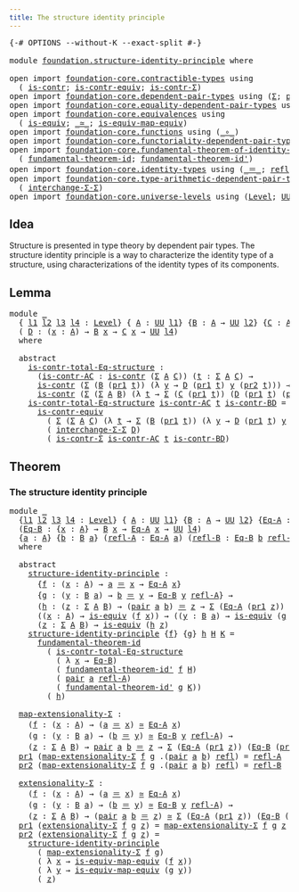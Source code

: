 ```yaml
---
title: The structure identity principle
---
```


<pre class="Agda"><a id="58" class="Symbol">{-#</a> <a id="62" class="Keyword">OPTIONS</a> <a id="70" class="Pragma">--without-K</a> <a id="82" class="Pragma">--exact-split</a> <a id="96" class="Symbol">#-}</a>

<a id="101" class="Keyword">module</a> <a id="108" href="foundation.structure-identity-principle.html" class="Module">foundation.structure-identity-principle</a> <a id="148" class="Keyword">where</a>

<a id="155" class="Keyword">open</a> <a id="160" class="Keyword">import</a> <a id="167" href="foundation-core.contractible-types.html" class="Module">foundation-core.contractible-types</a> <a id="202" class="Keyword">using</a>
  <a id="210" class="Symbol">(</a> <a id="212" href="foundation-core.contractible-types.html#1006" class="Function">is-contr</a><a id="220" class="Symbol">;</a> <a id="222" href="foundation-core.contractible-types.html#3304" class="Function">is-contr-equiv</a><a id="236" class="Symbol">;</a> <a id="238" href="foundation-core.contractible-types.html#6259" class="Function">is-contr-Σ</a><a id="248" class="Symbol">)</a>
<a id="250" class="Keyword">open</a> <a id="255" class="Keyword">import</a> <a id="262" href="foundation-core.dependent-pair-types.html" class="Module">foundation-core.dependent-pair-types</a> <a id="299" class="Keyword">using</a> <a id="305" class="Symbol">(</a><a id="306" href="foundation-core.dependent-pair-types.html#515" class="Record">Σ</a><a id="307" class="Symbol">;</a> <a id="309" href="foundation-core.dependent-pair-types.html#588" class="InductiveConstructor">pair</a><a id="313" class="Symbol">;</a> <a id="315" href="foundation-core.dependent-pair-types.html#605" class="Field">pr1</a><a id="318" class="Symbol">;</a> <a id="320" href="foundation-core.dependent-pair-types.html#617" class="Field">pr2</a><a id="323" class="Symbol">)</a>
<a id="325" class="Keyword">open</a> <a id="330" class="Keyword">import</a> <a id="337" href="foundation-core.equality-dependent-pair-types.html" class="Module">foundation-core.equality-dependent-pair-types</a> <a id="383" class="Keyword">using</a> <a id="389" class="Symbol">(</a><a id="390" href="foundation-core.equality-dependent-pair-types.html#1195" class="Function">pair-eq-Σ</a><a id="399" class="Symbol">)</a>
<a id="401" class="Keyword">open</a> <a id="406" class="Keyword">import</a> <a id="413" href="foundation-core.equivalences.html" class="Module">foundation-core.equivalences</a> <a id="442" class="Keyword">using</a>
  <a id="450" class="Symbol">(</a> <a id="452" href="foundation-core.equivalences.html#1556" class="Function">is-equiv</a><a id="460" class="Symbol">;</a> <a id="462" href="foundation-core.equivalences.html#1621" class="Function Operator">_≃_</a><a id="465" class="Symbol">;</a> <a id="467" href="foundation-core.equivalences.html#1876" class="Function">is-equiv-map-equiv</a><a id="485" class="Symbol">)</a>
<a id="487" class="Keyword">open</a> <a id="492" class="Keyword">import</a> <a id="499" href="foundation-core.functions.html" class="Module">foundation-core.functions</a> <a id="525" class="Keyword">using</a> <a id="531" class="Symbol">(</a><a id="532" href="foundation-core.functions.html#420" class="Function Operator">_∘_</a><a id="535" class="Symbol">)</a>
<a id="537" class="Keyword">open</a> <a id="542" class="Keyword">import</a> <a id="549" href="foundation-core.functoriality-dependent-pair-types.html" class="Module">foundation-core.functoriality-dependent-pair-types</a> <a id="600" class="Keyword">using</a> <a id="606" class="Symbol">(</a><a id="607" href="foundation-core.functoriality-dependent-pair-types.html#2466" class="Function">map-Σ</a><a id="612" class="Symbol">)</a>
<a id="614" class="Keyword">open</a> <a id="619" class="Keyword">import</a> <a id="626" href="foundation-core.fundamental-theorem-of-identity-types.html" class="Module">foundation-core.fundamental-theorem-of-identity-types</a> <a id="680" class="Keyword">using</a>
  <a id="688" class="Symbol">(</a> <a id="690" href="foundation-core.fundamental-theorem-of-identity-types.html#1894" class="Function">fundamental-theorem-id</a><a id="712" class="Symbol">;</a> <a id="714" href="foundation-core.fundamental-theorem-of-identity-types.html#2165" class="Function">fundamental-theorem-id&#39;</a><a id="737" class="Symbol">)</a>
<a id="739" class="Keyword">open</a> <a id="744" class="Keyword">import</a> <a id="751" href="foundation-core.identity-types.html" class="Module">foundation-core.identity-types</a> <a id="782" class="Keyword">using</a> <a id="788" class="Symbol">(</a><a id="789" href="foundation-core.identity-types.html#1865" class="Function Operator">_＝_</a><a id="792" class="Symbol">;</a> <a id="794" href="foundation-core.identity-types.html#1820" class="InductiveConstructor">refl</a><a id="798" class="Symbol">;</a> <a id="800" href="foundation-core.identity-types.html#5702" class="Function">tr</a><a id="802" class="Symbol">)</a>
<a id="804" class="Keyword">open</a> <a id="809" class="Keyword">import</a> <a id="816" href="foundation-core.type-arithmetic-dependent-pair-types.html" class="Module">foundation-core.type-arithmetic-dependent-pair-types</a> <a id="869" class="Keyword">using</a>
  <a id="877" class="Symbol">(</a> <a id="879" href="foundation-core.type-arithmetic-dependent-pair-types.html#8724" class="Function">interchange-Σ-Σ</a><a id="894" class="Symbol">)</a>
<a id="896" class="Keyword">open</a> <a id="901" class="Keyword">import</a> <a id="908" href="foundation-core.universe-levels.html" class="Module">foundation-core.universe-levels</a> <a id="940" class="Keyword">using</a> <a id="946" class="Symbol">(</a><a id="947" href="Agda.Primitive.html#597" class="Postulate">Level</a><a id="952" class="Symbol">;</a> <a id="954" href="foundation-core.universe-levels.html#235" class="Primitive">UU</a><a id="956" class="Symbol">)</a>
</pre>
## Idea

Structure is presented in type theory by dependent pair types. The structure identity principle is a way to characterize the identity type of a structure, using characterizations of the identity types of its components.

## Lemma

<pre class="Agda"><a id="1211" class="Keyword">module</a> <a id="1218" href="foundation.structure-identity-principle.html#1218" class="Module">_</a>
  <a id="1222" class="Symbol">{</a> <a id="1224" href="foundation.structure-identity-principle.html#1224" class="Bound">l1</a> <a id="1227" href="foundation.structure-identity-principle.html#1227" class="Bound">l2</a> <a id="1230" href="foundation.structure-identity-principle.html#1230" class="Bound">l3</a> <a id="1233" href="foundation.structure-identity-principle.html#1233" class="Bound">l4</a> <a id="1236" class="Symbol">:</a> <a id="1238" href="Agda.Primitive.html#597" class="Postulate">Level</a><a id="1243" class="Symbol">}</a> <a id="1245" class="Symbol">{</a> <a id="1247" href="foundation.structure-identity-principle.html#1247" class="Bound">A</a> <a id="1249" class="Symbol">:</a> <a id="1251" href="foundation-core.universe-levels.html#235" class="Primitive">UU</a> <a id="1254" href="foundation.structure-identity-principle.html#1224" class="Bound">l1</a><a id="1256" class="Symbol">}</a> <a id="1258" class="Symbol">{</a><a id="1259" href="foundation.structure-identity-principle.html#1259" class="Bound">B</a> <a id="1261" class="Symbol">:</a> <a id="1263" href="foundation.structure-identity-principle.html#1247" class="Bound">A</a> <a id="1265" class="Symbol">→</a> <a id="1267" href="foundation-core.universe-levels.html#235" class="Primitive">UU</a> <a id="1270" href="foundation.structure-identity-principle.html#1227" class="Bound">l2</a><a id="1272" class="Symbol">}</a> <a id="1274" class="Symbol">{</a><a id="1275" href="foundation.structure-identity-principle.html#1275" class="Bound">C</a> <a id="1277" class="Symbol">:</a> <a id="1279" href="foundation.structure-identity-principle.html#1247" class="Bound">A</a> <a id="1281" class="Symbol">→</a> <a id="1283" href="foundation-core.universe-levels.html#235" class="Primitive">UU</a> <a id="1286" href="foundation.structure-identity-principle.html#1230" class="Bound">l3</a><a id="1288" class="Symbol">}</a>
  <a id="1292" class="Symbol">(</a> <a id="1294" href="foundation.structure-identity-principle.html#1294" class="Bound">D</a> <a id="1296" class="Symbol">:</a> <a id="1298" class="Symbol">(</a><a id="1299" href="foundation.structure-identity-principle.html#1299" class="Bound">x</a> <a id="1301" class="Symbol">:</a> <a id="1303" href="foundation.structure-identity-principle.html#1247" class="Bound">A</a><a id="1304" class="Symbol">)</a> <a id="1306" class="Symbol">→</a> <a id="1308" href="foundation.structure-identity-principle.html#1259" class="Bound">B</a> <a id="1310" href="foundation.structure-identity-principle.html#1299" class="Bound">x</a> <a id="1312" class="Symbol">→</a> <a id="1314" href="foundation.structure-identity-principle.html#1275" class="Bound">C</a> <a id="1316" href="foundation.structure-identity-principle.html#1299" class="Bound">x</a> <a id="1318" class="Symbol">→</a> <a id="1320" href="foundation-core.universe-levels.html#235" class="Primitive">UU</a> <a id="1323" href="foundation.structure-identity-principle.html#1233" class="Bound">l4</a><a id="1325" class="Symbol">)</a>
  <a id="1329" class="Keyword">where</a>
    
  <a id="1342" class="Keyword">abstract</a>
    <a id="1355" href="foundation.structure-identity-principle.html#1355" class="Function">is-contr-total-Eq-structure</a> <a id="1383" class="Symbol">:</a>
      <a id="1391" class="Symbol">(</a><a id="1392" href="foundation.structure-identity-principle.html#1392" class="Bound">is-contr-AC</a> <a id="1404" class="Symbol">:</a> <a id="1406" href="foundation-core.contractible-types.html#1006" class="Function">is-contr</a> <a id="1415" class="Symbol">(</a><a id="1416" href="foundation-core.dependent-pair-types.html#515" class="Record">Σ</a> <a id="1418" href="foundation.structure-identity-principle.html#1247" class="Bound">A</a> <a id="1420" href="foundation.structure-identity-principle.html#1275" class="Bound">C</a><a id="1421" class="Symbol">))</a> <a id="1424" class="Symbol">(</a><a id="1425" href="foundation.structure-identity-principle.html#1425" class="Bound">t</a> <a id="1427" class="Symbol">:</a> <a id="1429" href="foundation-core.dependent-pair-types.html#515" class="Record">Σ</a> <a id="1431" href="foundation.structure-identity-principle.html#1247" class="Bound">A</a> <a id="1433" href="foundation.structure-identity-principle.html#1275" class="Bound">C</a><a id="1434" class="Symbol">)</a> <a id="1436" class="Symbol">→</a>
      <a id="1444" href="foundation-core.contractible-types.html#1006" class="Function">is-contr</a> <a id="1453" class="Symbol">(</a><a id="1454" href="foundation-core.dependent-pair-types.html#515" class="Record">Σ</a> <a id="1456" class="Symbol">(</a><a id="1457" href="foundation.structure-identity-principle.html#1259" class="Bound">B</a> <a id="1459" class="Symbol">(</a><a id="1460" href="foundation-core.dependent-pair-types.html#605" class="Field">pr1</a> <a id="1464" href="foundation.structure-identity-principle.html#1425" class="Bound">t</a><a id="1465" class="Symbol">))</a> <a id="1468" class="Symbol">(λ</a> <a id="1471" href="foundation.structure-identity-principle.html#1471" class="Bound">y</a> <a id="1473" class="Symbol">→</a> <a id="1475" href="foundation.structure-identity-principle.html#1294" class="Bound">D</a> <a id="1477" class="Symbol">(</a><a id="1478" href="foundation-core.dependent-pair-types.html#605" class="Field">pr1</a> <a id="1482" href="foundation.structure-identity-principle.html#1425" class="Bound">t</a><a id="1483" class="Symbol">)</a> <a id="1485" href="foundation.structure-identity-principle.html#1471" class="Bound">y</a> <a id="1487" class="Symbol">(</a><a id="1488" href="foundation-core.dependent-pair-types.html#617" class="Field">pr2</a> <a id="1492" href="foundation.structure-identity-principle.html#1425" class="Bound">t</a><a id="1493" class="Symbol">)))</a> <a id="1497" class="Symbol">→</a>
      <a id="1505" href="foundation-core.contractible-types.html#1006" class="Function">is-contr</a> <a id="1514" class="Symbol">(</a><a id="1515" href="foundation-core.dependent-pair-types.html#515" class="Record">Σ</a> <a id="1517" class="Symbol">(</a><a id="1518" href="foundation-core.dependent-pair-types.html#515" class="Record">Σ</a> <a id="1520" href="foundation.structure-identity-principle.html#1247" class="Bound">A</a> <a id="1522" href="foundation.structure-identity-principle.html#1259" class="Bound">B</a><a id="1523" class="Symbol">)</a> <a id="1525" class="Symbol">(λ</a> <a id="1528" href="foundation.structure-identity-principle.html#1528" class="Bound">t</a> <a id="1530" class="Symbol">→</a> <a id="1532" href="foundation-core.dependent-pair-types.html#515" class="Record">Σ</a> <a id="1534" class="Symbol">(</a><a id="1535" href="foundation.structure-identity-principle.html#1275" class="Bound">C</a> <a id="1537" class="Symbol">(</a><a id="1538" href="foundation-core.dependent-pair-types.html#605" class="Field">pr1</a> <a id="1542" href="foundation.structure-identity-principle.html#1528" class="Bound">t</a><a id="1543" class="Symbol">))</a> <a id="1546" class="Symbol">(</a><a id="1547" href="foundation.structure-identity-principle.html#1294" class="Bound">D</a> <a id="1549" class="Symbol">(</a><a id="1550" href="foundation-core.dependent-pair-types.html#605" class="Field">pr1</a> <a id="1554" href="foundation.structure-identity-principle.html#1528" class="Bound">t</a><a id="1555" class="Symbol">)</a> <a id="1557" class="Symbol">(</a><a id="1558" href="foundation-core.dependent-pair-types.html#617" class="Field">pr2</a> <a id="1562" href="foundation.structure-identity-principle.html#1528" class="Bound">t</a><a id="1563" class="Symbol">))))</a>
    <a id="1572" href="foundation.structure-identity-principle.html#1355" class="Function">is-contr-total-Eq-structure</a> <a id="1600" href="foundation.structure-identity-principle.html#1600" class="Bound">is-contr-AC</a> <a id="1612" href="foundation.structure-identity-principle.html#1612" class="Bound">t</a> <a id="1614" href="foundation.structure-identity-principle.html#1614" class="Bound">is-contr-BD</a> <a id="1626" class="Symbol">=</a>
      <a id="1634" href="foundation-core.contractible-types.html#3304" class="Function">is-contr-equiv</a>
        <a id="1657" class="Symbol">(</a> <a id="1659" href="foundation-core.dependent-pair-types.html#515" class="Record">Σ</a> <a id="1661" class="Symbol">(</a><a id="1662" href="foundation-core.dependent-pair-types.html#515" class="Record">Σ</a> <a id="1664" href="foundation.structure-identity-principle.html#1247" class="Bound">A</a> <a id="1666" href="foundation.structure-identity-principle.html#1275" class="Bound">C</a><a id="1667" class="Symbol">)</a> <a id="1669" class="Symbol">(λ</a> <a id="1672" href="foundation.structure-identity-principle.html#1672" class="Bound">t</a> <a id="1674" class="Symbol">→</a> <a id="1676" href="foundation-core.dependent-pair-types.html#515" class="Record">Σ</a> <a id="1678" class="Symbol">(</a><a id="1679" href="foundation.structure-identity-principle.html#1259" class="Bound">B</a> <a id="1681" class="Symbol">(</a><a id="1682" href="foundation-core.dependent-pair-types.html#605" class="Field">pr1</a> <a id="1686" href="foundation.structure-identity-principle.html#1672" class="Bound">t</a><a id="1687" class="Symbol">))</a> <a id="1690" class="Symbol">(λ</a> <a id="1693" href="foundation.structure-identity-principle.html#1693" class="Bound">y</a> <a id="1695" class="Symbol">→</a> <a id="1697" href="foundation.structure-identity-principle.html#1294" class="Bound">D</a> <a id="1699" class="Symbol">(</a><a id="1700" href="foundation-core.dependent-pair-types.html#605" class="Field">pr1</a> <a id="1704" href="foundation.structure-identity-principle.html#1672" class="Bound">t</a><a id="1705" class="Symbol">)</a> <a id="1707" href="foundation.structure-identity-principle.html#1693" class="Bound">y</a> <a id="1709" class="Symbol">(</a><a id="1710" href="foundation-core.dependent-pair-types.html#617" class="Field">pr2</a> <a id="1714" href="foundation.structure-identity-principle.html#1672" class="Bound">t</a><a id="1715" class="Symbol">))))</a>
        <a id="1728" class="Symbol">(</a> <a id="1730" href="foundation-core.type-arithmetic-dependent-pair-types.html#8724" class="Function">interchange-Σ-Σ</a> <a id="1746" href="foundation.structure-identity-principle.html#1294" class="Bound">D</a><a id="1747" class="Symbol">)</a>
        <a id="1757" class="Symbol">(</a> <a id="1759" href="foundation-core.contractible-types.html#6259" class="Function">is-contr-Σ</a> <a id="1770" href="foundation.structure-identity-principle.html#1600" class="Bound">is-contr-AC</a> <a id="1782" href="foundation.structure-identity-principle.html#1612" class="Bound">t</a> <a id="1784" href="foundation.structure-identity-principle.html#1614" class="Bound">is-contr-BD</a><a id="1795" class="Symbol">)</a>
</pre>
## Theorem

### The structure identity principle

<pre class="Agda"><a id="1860" class="Keyword">module</a> <a id="1867" href="foundation.structure-identity-principle.html#1867" class="Module">_</a>
  <a id="1871" class="Symbol">{</a><a id="1872" href="foundation.structure-identity-principle.html#1872" class="Bound">l1</a> <a id="1875" href="foundation.structure-identity-principle.html#1875" class="Bound">l2</a> <a id="1878" href="foundation.structure-identity-principle.html#1878" class="Bound">l3</a> <a id="1881" href="foundation.structure-identity-principle.html#1881" class="Bound">l4</a> <a id="1884" class="Symbol">:</a> <a id="1886" href="Agda.Primitive.html#597" class="Postulate">Level</a><a id="1891" class="Symbol">}</a> <a id="1893" class="Symbol">{</a> <a id="1895" href="foundation.structure-identity-principle.html#1895" class="Bound">A</a> <a id="1897" class="Symbol">:</a> <a id="1899" href="foundation-core.universe-levels.html#235" class="Primitive">UU</a> <a id="1902" href="foundation.structure-identity-principle.html#1872" class="Bound">l1</a><a id="1904" class="Symbol">}</a> <a id="1906" class="Symbol">{</a><a id="1907" href="foundation.structure-identity-principle.html#1907" class="Bound">B</a> <a id="1909" class="Symbol">:</a> <a id="1911" href="foundation.structure-identity-principle.html#1895" class="Bound">A</a> <a id="1913" class="Symbol">→</a> <a id="1915" href="foundation-core.universe-levels.html#235" class="Primitive">UU</a> <a id="1918" href="foundation.structure-identity-principle.html#1875" class="Bound">l2</a><a id="1920" class="Symbol">}</a> <a id="1922" class="Symbol">{</a><a id="1923" href="foundation.structure-identity-principle.html#1923" class="Bound">Eq-A</a> <a id="1928" class="Symbol">:</a> <a id="1930" href="foundation.structure-identity-principle.html#1895" class="Bound">A</a> <a id="1932" class="Symbol">→</a> <a id="1934" href="foundation-core.universe-levels.html#235" class="Primitive">UU</a> <a id="1937" href="foundation.structure-identity-principle.html#1878" class="Bound">l3</a><a id="1939" class="Symbol">}</a>
  <a id="1943" class="Symbol">(</a><a id="1944" href="foundation.structure-identity-principle.html#1944" class="Bound">Eq-B</a> <a id="1949" class="Symbol">:</a> <a id="1951" class="Symbol">{</a><a id="1952" href="foundation.structure-identity-principle.html#1952" class="Bound">x</a> <a id="1954" class="Symbol">:</a> <a id="1956" href="foundation.structure-identity-principle.html#1895" class="Bound">A</a><a id="1957" class="Symbol">}</a> <a id="1959" class="Symbol">→</a> <a id="1961" href="foundation.structure-identity-principle.html#1907" class="Bound">B</a> <a id="1963" href="foundation.structure-identity-principle.html#1952" class="Bound">x</a> <a id="1965" class="Symbol">→</a> <a id="1967" href="foundation.structure-identity-principle.html#1923" class="Bound">Eq-A</a> <a id="1972" href="foundation.structure-identity-principle.html#1952" class="Bound">x</a> <a id="1974" class="Symbol">→</a> <a id="1976" href="foundation-core.universe-levels.html#235" class="Primitive">UU</a> <a id="1979" href="foundation.structure-identity-principle.html#1881" class="Bound">l4</a><a id="1981" class="Symbol">)</a>
  <a id="1985" class="Symbol">{</a><a id="1986" href="foundation.structure-identity-principle.html#1986" class="Bound">a</a> <a id="1988" class="Symbol">:</a> <a id="1990" href="foundation.structure-identity-principle.html#1895" class="Bound">A</a><a id="1991" class="Symbol">}</a> <a id="1993" class="Symbol">{</a><a id="1994" href="foundation.structure-identity-principle.html#1994" class="Bound">b</a> <a id="1996" class="Symbol">:</a> <a id="1998" href="foundation.structure-identity-principle.html#1907" class="Bound">B</a> <a id="2000" href="foundation.structure-identity-principle.html#1986" class="Bound">a</a><a id="2001" class="Symbol">}</a> <a id="2003" class="Symbol">(</a><a id="2004" href="foundation.structure-identity-principle.html#2004" class="Bound">refl-A</a> <a id="2011" class="Symbol">:</a> <a id="2013" href="foundation.structure-identity-principle.html#1923" class="Bound">Eq-A</a> <a id="2018" href="foundation.structure-identity-principle.html#1986" class="Bound">a</a><a id="2019" class="Symbol">)</a> <a id="2021" class="Symbol">(</a><a id="2022" href="foundation.structure-identity-principle.html#2022" class="Bound">refl-B</a> <a id="2029" class="Symbol">:</a> <a id="2031" href="foundation.structure-identity-principle.html#1944" class="Bound">Eq-B</a> <a id="2036" href="foundation.structure-identity-principle.html#1994" class="Bound">b</a> <a id="2038" href="foundation.structure-identity-principle.html#2004" class="Bound">refl-A</a><a id="2044" class="Symbol">)</a>
  <a id="2048" class="Keyword">where</a>

  <a id="2057" class="Keyword">abstract</a>
    <a id="2070" href="foundation.structure-identity-principle.html#2070" class="Function">structure-identity-principle</a> <a id="2099" class="Symbol">:</a>
      <a id="2107" class="Symbol">{</a><a id="2108" href="foundation.structure-identity-principle.html#2108" class="Bound">f</a> <a id="2110" class="Symbol">:</a> <a id="2112" class="Symbol">(</a><a id="2113" href="foundation.structure-identity-principle.html#2113" class="Bound">x</a> <a id="2115" class="Symbol">:</a> <a id="2117" href="foundation.structure-identity-principle.html#1895" class="Bound">A</a><a id="2118" class="Symbol">)</a> <a id="2120" class="Symbol">→</a> <a id="2122" href="foundation.structure-identity-principle.html#1986" class="Bound">a</a> <a id="2124" href="foundation-core.identity-types.html#1865" class="Function Operator">＝</a> <a id="2126" href="foundation.structure-identity-principle.html#2113" class="Bound">x</a> <a id="2128" class="Symbol">→</a> <a id="2130" href="foundation.structure-identity-principle.html#1923" class="Bound">Eq-A</a> <a id="2135" href="foundation.structure-identity-principle.html#2113" class="Bound">x</a><a id="2136" class="Symbol">}</a>
      <a id="2144" class="Symbol">{</a><a id="2145" href="foundation.structure-identity-principle.html#2145" class="Bound">g</a> <a id="2147" class="Symbol">:</a> <a id="2149" class="Symbol">(</a><a id="2150" href="foundation.structure-identity-principle.html#2150" class="Bound">y</a> <a id="2152" class="Symbol">:</a> <a id="2154" href="foundation.structure-identity-principle.html#1907" class="Bound">B</a> <a id="2156" href="foundation.structure-identity-principle.html#1986" class="Bound">a</a><a id="2157" class="Symbol">)</a> <a id="2159" class="Symbol">→</a> <a id="2161" href="foundation.structure-identity-principle.html#1994" class="Bound">b</a> <a id="2163" href="foundation-core.identity-types.html#1865" class="Function Operator">＝</a> <a id="2165" href="foundation.structure-identity-principle.html#2150" class="Bound">y</a> <a id="2167" class="Symbol">→</a> <a id="2169" href="foundation.structure-identity-principle.html#1944" class="Bound">Eq-B</a> <a id="2174" href="foundation.structure-identity-principle.html#2150" class="Bound">y</a> <a id="2176" href="foundation.structure-identity-principle.html#2004" class="Bound">refl-A</a><a id="2182" class="Symbol">}</a> <a id="2184" class="Symbol">→</a>
      <a id="2192" class="Symbol">(</a><a id="2193" href="foundation.structure-identity-principle.html#2193" class="Bound">h</a> <a id="2195" class="Symbol">:</a> <a id="2197" class="Symbol">(</a><a id="2198" href="foundation.structure-identity-principle.html#2198" class="Bound">z</a> <a id="2200" class="Symbol">:</a> <a id="2202" href="foundation-core.dependent-pair-types.html#515" class="Record">Σ</a> <a id="2204" href="foundation.structure-identity-principle.html#1895" class="Bound">A</a> <a id="2206" href="foundation.structure-identity-principle.html#1907" class="Bound">B</a><a id="2207" class="Symbol">)</a> <a id="2209" class="Symbol">→</a> <a id="2211" class="Symbol">(</a><a id="2212" href="foundation-core.dependent-pair-types.html#588" class="InductiveConstructor">pair</a> <a id="2217" href="foundation.structure-identity-principle.html#1986" class="Bound">a</a> <a id="2219" href="foundation.structure-identity-principle.html#1994" class="Bound">b</a><a id="2220" class="Symbol">)</a> <a id="2222" href="foundation-core.identity-types.html#1865" class="Function Operator">＝</a> <a id="2224" href="foundation.structure-identity-principle.html#2198" class="Bound">z</a> <a id="2226" class="Symbol">→</a> <a id="2228" href="foundation-core.dependent-pair-types.html#515" class="Record">Σ</a> <a id="2230" class="Symbol">(</a><a id="2231" href="foundation.structure-identity-principle.html#1923" class="Bound">Eq-A</a> <a id="2236" class="Symbol">(</a><a id="2237" href="foundation-core.dependent-pair-types.html#605" class="Field">pr1</a> <a id="2241" href="foundation.structure-identity-principle.html#2198" class="Bound">z</a><a id="2242" class="Symbol">))</a> <a id="2245" class="Symbol">(</a><a id="2246" href="foundation.structure-identity-principle.html#1944" class="Bound">Eq-B</a> <a id="2251" class="Symbol">(</a><a id="2252" href="foundation-core.dependent-pair-types.html#617" class="Field">pr2</a> <a id="2256" href="foundation.structure-identity-principle.html#2198" class="Bound">z</a><a id="2257" class="Symbol">)))</a> <a id="2261" class="Symbol">→</a>
      <a id="2269" class="Symbol">((</a><a id="2271" href="foundation.structure-identity-principle.html#2271" class="Bound">x</a> <a id="2273" class="Symbol">:</a> <a id="2275" href="foundation.structure-identity-principle.html#1895" class="Bound">A</a><a id="2276" class="Symbol">)</a> <a id="2278" class="Symbol">→</a> <a id="2280" href="foundation-core.equivalences.html#1556" class="Function">is-equiv</a> <a id="2289" class="Symbol">(</a><a id="2290" href="foundation.structure-identity-principle.html#2108" class="Bound">f</a> <a id="2292" href="foundation.structure-identity-principle.html#2271" class="Bound">x</a><a id="2293" class="Symbol">))</a> <a id="2296" class="Symbol">→</a> <a id="2298" class="Symbol">((</a><a id="2300" href="foundation.structure-identity-principle.html#2300" class="Bound">y</a> <a id="2302" class="Symbol">:</a> <a id="2304" href="foundation.structure-identity-principle.html#1907" class="Bound">B</a> <a id="2306" href="foundation.structure-identity-principle.html#1986" class="Bound">a</a><a id="2307" class="Symbol">)</a> <a id="2309" class="Symbol">→</a> <a id="2311" href="foundation-core.equivalences.html#1556" class="Function">is-equiv</a> <a id="2320" class="Symbol">(</a><a id="2321" href="foundation.structure-identity-principle.html#2145" class="Bound">g</a> <a id="2323" href="foundation.structure-identity-principle.html#2300" class="Bound">y</a><a id="2324" class="Symbol">))</a> <a id="2327" class="Symbol">→</a>
      <a id="2335" class="Symbol">(</a><a id="2336" href="foundation.structure-identity-principle.html#2336" class="Bound">z</a> <a id="2338" class="Symbol">:</a> <a id="2340" href="foundation-core.dependent-pair-types.html#515" class="Record">Σ</a> <a id="2342" href="foundation.structure-identity-principle.html#1895" class="Bound">A</a> <a id="2344" href="foundation.structure-identity-principle.html#1907" class="Bound">B</a><a id="2345" class="Symbol">)</a> <a id="2347" class="Symbol">→</a> <a id="2349" href="foundation-core.equivalences.html#1556" class="Function">is-equiv</a> <a id="2358" class="Symbol">(</a><a id="2359" href="foundation.structure-identity-principle.html#2193" class="Bound">h</a> <a id="2361" href="foundation.structure-identity-principle.html#2336" class="Bound">z</a><a id="2362" class="Symbol">)</a>
    <a id="2368" href="foundation.structure-identity-principle.html#2070" class="Function">structure-identity-principle</a> <a id="2397" class="Symbol">{</a><a id="2398" href="foundation.structure-identity-principle.html#2398" class="Bound">f</a><a id="2399" class="Symbol">}</a> <a id="2401" class="Symbol">{</a><a id="2402" href="foundation.structure-identity-principle.html#2402" class="Bound">g</a><a id="2403" class="Symbol">}</a> <a id="2405" href="foundation.structure-identity-principle.html#2405" class="Bound">h</a> <a id="2407" href="foundation.structure-identity-principle.html#2407" class="Bound">H</a> <a id="2409" href="foundation.structure-identity-principle.html#2409" class="Bound">K</a> <a id="2411" class="Symbol">=</a>
      <a id="2419" href="foundation-core.fundamental-theorem-of-identity-types.html#1894" class="Function">fundamental-theorem-id</a>
        <a id="2450" class="Symbol">(</a> <a id="2452" href="foundation.structure-identity-principle.html#1355" class="Function">is-contr-total-Eq-structure</a>
          <a id="2490" class="Symbol">(</a> <a id="2492" class="Symbol">λ</a> <a id="2494" href="foundation.structure-identity-principle.html#2494" class="Bound">x</a> <a id="2496" class="Symbol">→</a> <a id="2498" href="foundation.structure-identity-principle.html#1944" class="Bound">Eq-B</a><a id="2502" class="Symbol">)</a>
          <a id="2514" class="Symbol">(</a> <a id="2516" href="foundation-core.fundamental-theorem-of-identity-types.html#2165" class="Function">fundamental-theorem-id&#39;</a> <a id="2540" href="foundation.structure-identity-principle.html#2398" class="Bound">f</a> <a id="2542" href="foundation.structure-identity-principle.html#2407" class="Bound">H</a><a id="2543" class="Symbol">)</a>
          <a id="2555" class="Symbol">(</a> <a id="2557" href="foundation-core.dependent-pair-types.html#588" class="InductiveConstructor">pair</a> <a id="2562" href="foundation.structure-identity-principle.html#1986" class="Bound">a</a> <a id="2564" href="foundation.structure-identity-principle.html#2004" class="Bound">refl-A</a><a id="2570" class="Symbol">)</a>
          <a id="2582" class="Symbol">(</a> <a id="2584" href="foundation-core.fundamental-theorem-of-identity-types.html#2165" class="Function">fundamental-theorem-id&#39;</a> <a id="2608" href="foundation.structure-identity-principle.html#2402" class="Bound">g</a> <a id="2610" href="foundation.structure-identity-principle.html#2409" class="Bound">K</a><a id="2611" class="Symbol">))</a>
        <a id="2622" class="Symbol">(</a> <a id="2624" href="foundation.structure-identity-principle.html#2405" class="Bound">h</a><a id="2625" class="Symbol">)</a>

  <a id="2630" href="foundation.structure-identity-principle.html#2630" class="Function">map-extensionality-Σ</a> <a id="2651" class="Symbol">:</a>
    <a id="2657" class="Symbol">(</a><a id="2658" href="foundation.structure-identity-principle.html#2658" class="Bound">f</a> <a id="2660" class="Symbol">:</a> <a id="2662" class="Symbol">(</a><a id="2663" href="foundation.structure-identity-principle.html#2663" class="Bound">x</a> <a id="2665" class="Symbol">:</a> <a id="2667" href="foundation.structure-identity-principle.html#1895" class="Bound">A</a><a id="2668" class="Symbol">)</a> <a id="2670" class="Symbol">→</a> <a id="2672" class="Symbol">(</a><a id="2673" href="foundation.structure-identity-principle.html#1986" class="Bound">a</a> <a id="2675" href="foundation-core.identity-types.html#1865" class="Function Operator">＝</a> <a id="2677" href="foundation.structure-identity-principle.html#2663" class="Bound">x</a><a id="2678" class="Symbol">)</a> <a id="2680" href="foundation-core.equivalences.html#1621" class="Function Operator">≃</a> <a id="2682" href="foundation.structure-identity-principle.html#1923" class="Bound">Eq-A</a> <a id="2687" href="foundation.structure-identity-principle.html#2663" class="Bound">x</a><a id="2688" class="Symbol">)</a>
    <a id="2694" class="Symbol">(</a><a id="2695" href="foundation.structure-identity-principle.html#2695" class="Bound">g</a> <a id="2697" class="Symbol">:</a> <a id="2699" class="Symbol">(</a><a id="2700" href="foundation.structure-identity-principle.html#2700" class="Bound">y</a> <a id="2702" class="Symbol">:</a> <a id="2704" href="foundation.structure-identity-principle.html#1907" class="Bound">B</a> <a id="2706" href="foundation.structure-identity-principle.html#1986" class="Bound">a</a><a id="2707" class="Symbol">)</a> <a id="2709" class="Symbol">→</a> <a id="2711" class="Symbol">(</a><a id="2712" href="foundation.structure-identity-principle.html#1994" class="Bound">b</a> <a id="2714" href="foundation-core.identity-types.html#1865" class="Function Operator">＝</a> <a id="2716" href="foundation.structure-identity-principle.html#2700" class="Bound">y</a><a id="2717" class="Symbol">)</a> <a id="2719" href="foundation-core.equivalences.html#1621" class="Function Operator">≃</a> <a id="2721" href="foundation.structure-identity-principle.html#1944" class="Bound">Eq-B</a> <a id="2726" href="foundation.structure-identity-principle.html#2700" class="Bound">y</a> <a id="2728" href="foundation.structure-identity-principle.html#2004" class="Bound">refl-A</a><a id="2734" class="Symbol">)</a> <a id="2736" class="Symbol">→</a>
    <a id="2742" class="Symbol">(</a><a id="2743" href="foundation.structure-identity-principle.html#2743" class="Bound">z</a> <a id="2745" class="Symbol">:</a> <a id="2747" href="foundation-core.dependent-pair-types.html#515" class="Record">Σ</a> <a id="2749" href="foundation.structure-identity-principle.html#1895" class="Bound">A</a> <a id="2751" href="foundation.structure-identity-principle.html#1907" class="Bound">B</a><a id="2752" class="Symbol">)</a> <a id="2754" class="Symbol">→</a> <a id="2756" href="foundation-core.dependent-pair-types.html#588" class="InductiveConstructor">pair</a> <a id="2761" href="foundation.structure-identity-principle.html#1986" class="Bound">a</a> <a id="2763" href="foundation.structure-identity-principle.html#1994" class="Bound">b</a> <a id="2765" href="foundation-core.identity-types.html#1865" class="Function Operator">＝</a> <a id="2767" href="foundation.structure-identity-principle.html#2743" class="Bound">z</a> <a id="2769" class="Symbol">→</a> <a id="2771" href="foundation-core.dependent-pair-types.html#515" class="Record">Σ</a> <a id="2773" class="Symbol">(</a><a id="2774" href="foundation.structure-identity-principle.html#1923" class="Bound">Eq-A</a> <a id="2779" class="Symbol">(</a><a id="2780" href="foundation-core.dependent-pair-types.html#605" class="Field">pr1</a> <a id="2784" href="foundation.structure-identity-principle.html#2743" class="Bound">z</a><a id="2785" class="Symbol">))</a> <a id="2788" class="Symbol">(</a><a id="2789" href="foundation.structure-identity-principle.html#1944" class="Bound">Eq-B</a> <a id="2794" class="Symbol">(</a><a id="2795" href="foundation-core.dependent-pair-types.html#617" class="Field">pr2</a> <a id="2799" href="foundation.structure-identity-principle.html#2743" class="Bound">z</a><a id="2800" class="Symbol">))</a>
  <a id="2805" href="foundation-core.dependent-pair-types.html#605" class="Field">pr1</a> <a id="2809" class="Symbol">(</a><a id="2810" href="foundation.structure-identity-principle.html#2630" class="Function">map-extensionality-Σ</a> <a id="2831" href="foundation.structure-identity-principle.html#2831" class="Bound">f</a> <a id="2833" href="foundation.structure-identity-principle.html#2833" class="Bound">g</a> <a id="2835" class="DottedPattern Symbol">.(</a><a id="2837" href="foundation-core.dependent-pair-types.html#588" class="DottedPattern InductiveConstructor">pair</a> <a id="2842" href="foundation.structure-identity-principle.html#1986" class="DottedPattern Bound">a</a> <a id="2844" href="foundation.structure-identity-principle.html#1994" class="DottedPattern Bound">b</a><a id="2845" class="DottedPattern Symbol">)</a> <a id="2847" href="foundation-core.identity-types.html#1820" class="InductiveConstructor">refl</a><a id="2851" class="Symbol">)</a> <a id="2853" class="Symbol">=</a> <a id="2855" href="foundation.structure-identity-principle.html#2004" class="Bound">refl-A</a>
  <a id="2864" href="foundation-core.dependent-pair-types.html#617" class="Field">pr2</a> <a id="2868" class="Symbol">(</a><a id="2869" href="foundation.structure-identity-principle.html#2630" class="Function">map-extensionality-Σ</a> <a id="2890" href="foundation.structure-identity-principle.html#2890" class="Bound">f</a> <a id="2892" href="foundation.structure-identity-principle.html#2892" class="Bound">g</a> <a id="2894" class="DottedPattern Symbol">.(</a><a id="2896" href="foundation-core.dependent-pair-types.html#588" class="DottedPattern InductiveConstructor">pair</a> <a id="2901" href="foundation.structure-identity-principle.html#1986" class="DottedPattern Bound">a</a> <a id="2903" href="foundation.structure-identity-principle.html#1994" class="DottedPattern Bound">b</a><a id="2904" class="DottedPattern Symbol">)</a> <a id="2906" href="foundation-core.identity-types.html#1820" class="InductiveConstructor">refl</a><a id="2910" class="Symbol">)</a> <a id="2912" class="Symbol">=</a> <a id="2914" href="foundation.structure-identity-principle.html#2022" class="Bound">refl-B</a>
  
  <a id="2926" href="foundation.structure-identity-principle.html#2926" class="Function">extensionality-Σ</a> <a id="2943" class="Symbol">:</a>
    <a id="2949" class="Symbol">(</a><a id="2950" href="foundation.structure-identity-principle.html#2950" class="Bound">f</a> <a id="2952" class="Symbol">:</a> <a id="2954" class="Symbol">(</a><a id="2955" href="foundation.structure-identity-principle.html#2955" class="Bound">x</a> <a id="2957" class="Symbol">:</a> <a id="2959" href="foundation.structure-identity-principle.html#1895" class="Bound">A</a><a id="2960" class="Symbol">)</a> <a id="2962" class="Symbol">→</a> <a id="2964" class="Symbol">(</a><a id="2965" href="foundation.structure-identity-principle.html#1986" class="Bound">a</a> <a id="2967" href="foundation-core.identity-types.html#1865" class="Function Operator">＝</a> <a id="2969" href="foundation.structure-identity-principle.html#2955" class="Bound">x</a><a id="2970" class="Symbol">)</a> <a id="2972" href="foundation-core.equivalences.html#1621" class="Function Operator">≃</a> <a id="2974" href="foundation.structure-identity-principle.html#1923" class="Bound">Eq-A</a> <a id="2979" href="foundation.structure-identity-principle.html#2955" class="Bound">x</a><a id="2980" class="Symbol">)</a>
    <a id="2986" class="Symbol">(</a><a id="2987" href="foundation.structure-identity-principle.html#2987" class="Bound">g</a> <a id="2989" class="Symbol">:</a> <a id="2991" class="Symbol">(</a><a id="2992" href="foundation.structure-identity-principle.html#2992" class="Bound">y</a> <a id="2994" class="Symbol">:</a> <a id="2996" href="foundation.structure-identity-principle.html#1907" class="Bound">B</a> <a id="2998" href="foundation.structure-identity-principle.html#1986" class="Bound">a</a><a id="2999" class="Symbol">)</a> <a id="3001" class="Symbol">→</a> <a id="3003" class="Symbol">(</a><a id="3004" href="foundation.structure-identity-principle.html#1994" class="Bound">b</a> <a id="3006" href="foundation-core.identity-types.html#1865" class="Function Operator">＝</a> <a id="3008" href="foundation.structure-identity-principle.html#2992" class="Bound">y</a><a id="3009" class="Symbol">)</a> <a id="3011" href="foundation-core.equivalences.html#1621" class="Function Operator">≃</a> <a id="3013" href="foundation.structure-identity-principle.html#1944" class="Bound">Eq-B</a> <a id="3018" href="foundation.structure-identity-principle.html#2992" class="Bound">y</a> <a id="3020" href="foundation.structure-identity-principle.html#2004" class="Bound">refl-A</a><a id="3026" class="Symbol">)</a> <a id="3028" class="Symbol">→</a>
    <a id="3034" class="Symbol">(</a><a id="3035" href="foundation.structure-identity-principle.html#3035" class="Bound">z</a> <a id="3037" class="Symbol">:</a> <a id="3039" href="foundation-core.dependent-pair-types.html#515" class="Record">Σ</a> <a id="3041" href="foundation.structure-identity-principle.html#1895" class="Bound">A</a> <a id="3043" href="foundation.structure-identity-principle.html#1907" class="Bound">B</a><a id="3044" class="Symbol">)</a> <a id="3046" class="Symbol">→</a> <a id="3048" class="Symbol">(</a><a id="3049" href="foundation-core.dependent-pair-types.html#588" class="InductiveConstructor">pair</a> <a id="3054" href="foundation.structure-identity-principle.html#1986" class="Bound">a</a> <a id="3056" href="foundation.structure-identity-principle.html#1994" class="Bound">b</a> <a id="3058" href="foundation-core.identity-types.html#1865" class="Function Operator">＝</a> <a id="3060" href="foundation.structure-identity-principle.html#3035" class="Bound">z</a><a id="3061" class="Symbol">)</a> <a id="3063" href="foundation-core.equivalences.html#1621" class="Function Operator">≃</a> <a id="3065" href="foundation-core.dependent-pair-types.html#515" class="Record">Σ</a> <a id="3067" class="Symbol">(</a><a id="3068" href="foundation.structure-identity-principle.html#1923" class="Bound">Eq-A</a> <a id="3073" class="Symbol">(</a><a id="3074" href="foundation-core.dependent-pair-types.html#605" class="Field">pr1</a> <a id="3078" href="foundation.structure-identity-principle.html#3035" class="Bound">z</a><a id="3079" class="Symbol">))</a> <a id="3082" class="Symbol">(</a><a id="3083" href="foundation.structure-identity-principle.html#1944" class="Bound">Eq-B</a> <a id="3088" class="Symbol">(</a><a id="3089" href="foundation-core.dependent-pair-types.html#617" class="Field">pr2</a> <a id="3093" href="foundation.structure-identity-principle.html#3035" class="Bound">z</a><a id="3094" class="Symbol">))</a>
  <a id="3099" href="foundation-core.dependent-pair-types.html#605" class="Field">pr1</a> <a id="3103" class="Symbol">(</a><a id="3104" href="foundation.structure-identity-principle.html#2926" class="Function">extensionality-Σ</a> <a id="3121" href="foundation.structure-identity-principle.html#3121" class="Bound">f</a> <a id="3123" href="foundation.structure-identity-principle.html#3123" class="Bound">g</a> <a id="3125" href="foundation.structure-identity-principle.html#3125" class="Bound">z</a><a id="3126" class="Symbol">)</a> <a id="3128" class="Symbol">=</a> <a id="3130" href="foundation.structure-identity-principle.html#2630" class="Function">map-extensionality-Σ</a> <a id="3151" href="foundation.structure-identity-principle.html#3121" class="Bound">f</a> <a id="3153" href="foundation.structure-identity-principle.html#3123" class="Bound">g</a> <a id="3155" href="foundation.structure-identity-principle.html#3125" class="Bound">z</a>
  <a id="3159" href="foundation-core.dependent-pair-types.html#617" class="Field">pr2</a> <a id="3163" class="Symbol">(</a><a id="3164" href="foundation.structure-identity-principle.html#2926" class="Function">extensionality-Σ</a> <a id="3181" href="foundation.structure-identity-principle.html#3181" class="Bound">f</a> <a id="3183" href="foundation.structure-identity-principle.html#3183" class="Bound">g</a> <a id="3185" href="foundation.structure-identity-principle.html#3185" class="Bound">z</a><a id="3186" class="Symbol">)</a> <a id="3188" class="Symbol">=</a>
    <a id="3194" href="foundation.structure-identity-principle.html#2070" class="Function">structure-identity-principle</a>
      <a id="3229" class="Symbol">(</a> <a id="3231" href="foundation.structure-identity-principle.html#2630" class="Function">map-extensionality-Σ</a> <a id="3252" href="foundation.structure-identity-principle.html#3181" class="Bound">f</a> <a id="3254" href="foundation.structure-identity-principle.html#3183" class="Bound">g</a><a id="3255" class="Symbol">)</a>
      <a id="3263" class="Symbol">(</a> <a id="3265" class="Symbol">λ</a> <a id="3267" href="foundation.structure-identity-principle.html#3267" class="Bound">x</a> <a id="3269" class="Symbol">→</a> <a id="3271" href="foundation-core.equivalences.html#1876" class="Function">is-equiv-map-equiv</a> <a id="3290" class="Symbol">(</a><a id="3291" href="foundation.structure-identity-principle.html#3181" class="Bound">f</a> <a id="3293" href="foundation.structure-identity-principle.html#3267" class="Bound">x</a><a id="3294" class="Symbol">))</a>
      <a id="3303" class="Symbol">(</a> <a id="3305" class="Symbol">λ</a> <a id="3307" href="foundation.structure-identity-principle.html#3307" class="Bound">y</a> <a id="3309" class="Symbol">→</a> <a id="3311" href="foundation-core.equivalences.html#1876" class="Function">is-equiv-map-equiv</a> <a id="3330" class="Symbol">(</a><a id="3331" href="foundation.structure-identity-principle.html#3183" class="Bound">g</a> <a id="3333" href="foundation.structure-identity-principle.html#3307" class="Bound">y</a><a id="3334" class="Symbol">))</a>
      <a id="3343" class="Symbol">(</a> <a id="3345" href="foundation.structure-identity-principle.html#3185" class="Bound">z</a><a id="3346" class="Symbol">)</a>
</pre>